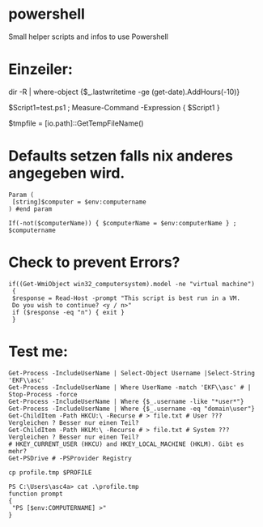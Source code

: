 # powershell
Small helper scripts and infos to use Powershell

# Einzeiler:
dir -R | where-object {$_.lastwritetime -ge (get-date).AddHours(-10)}

$Script1=test.ps1 ; Measure-Command -Expression { $Script1 }

$tmpfile = [io.path]::GetTempFileName()

# Defaults setzen falls nix anderes angegeben wird.
```
Param (
 [string]$computer = $env:computername
) #end param

If(-not($computerName)) { $computerName = $env:computerName } ; $computername
```
# Check to prevent Errors?
```
if((Get-WmiObject win32_computersystem).model -ne "virtual machine")
 {
 $response = Read-Host -prompt "This script is best run in a VM.
 Do you wish to continue? <y / n>"
 if ($response -eq "n") { exit }
 }
```
# Test me:
```
Get-Process -IncludeUserName | Select-Object Username |Select-String 'EKF\\asc'
Get-Process -IncludeUserName | Where UserName -match 'EKF\\asc' # | Stop-Process -force 
Get-Process -IncludeUserName | Where {$_.username -like "*user*"}
Get-Process -IncludeUserName | Where {$_.username -eq "domain\user"}
Get-ChildItem -Path HKCU:\ -Recurse # > file.txt # User ??? Vergleichen ? Besser nur einen Teil?
Get-ChildItem -Path HKLM:\ -Recurse # > file.txt # System ??? Vergleichen ? Besser nur einen Teil?
# HKEY_CURRENT_USER (HKCU) and HKEY_LOCAL_MACHINE (HKLM). Gibt es mehr?
Get-PSDrive # -PSProvider Registry
```
```
cp profile.tmp $PROFILE

PS C:\Users\asc4a> cat .\profile.tmp
function prompt
{
 "PS [$env:COMPUTERNAME] >"
}
````

